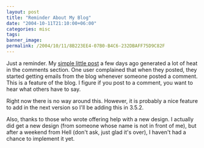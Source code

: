 ```yaml
---
layout: post
title: "Reminder About My Blog"
date: "2004-10-11T21:10:00+06:00"
categories: misc 
tags: 
banner_image: 
permalink: /2004/10/11/8B223EE4-07B0-B4C6-232DBAFF75D9C82F
---
```


Just a reminder. My <a href="http://www.camdenfamily.com/morpheus/blog/index.cfm?mode=entry&entry=6E071A56-C3C8-DA85-1B47B3383783CE29">simple little post</a> a few days ago generated a lot of heat in the comments section. One user complained that when they posted, they started getting emails from the blog whenever someone posted a comment. This is a feature of the blog. I figure if you post to a comment, you want to hear what others have to say.

Right now there is no way around this. However, it is probably a nice feature to add in the next version so I'll be adding this in 3.5.2.

Also, thanks to those who wrote offering help with a new design. I actually did get a new design (from someone whose name is not in front of me), but after a weekend from Hell (don't ask, just glad it's over), I haven't had a chance to implement it yet.